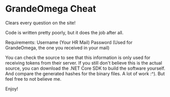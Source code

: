 # GrandeOmega Cheat
Clears every question on the site!

Code is written pretty poorly, but it does the job after all.

Requirements:
Username (Your HR Mail)
Password (Used for GrandeOmega, the one you received in your mail)

You can check the source to see that this information is only used for receiving tokens from their server.
If you still don't believe this is the actual source, you can download the .NET Core SDK to build the software yourself.
And compare the generated hashes for the binary files. A lot of work :^). But feel free to not believe me.

Enjoy!
